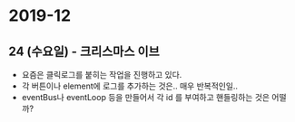 # 2019-12

## 24 (수요일) - 크리스마스 이브

- 요즘은 클릭로그를 붙히는 작업을 진행하고 있다.
- 각 버튼이나 element에 로그를 추가하는 것은.. 매우 반복적인일..
- eventBus나 eventLoop 등을 만들어서 각 id 를 부여하고 핸들링하는 것은 어떨까?
